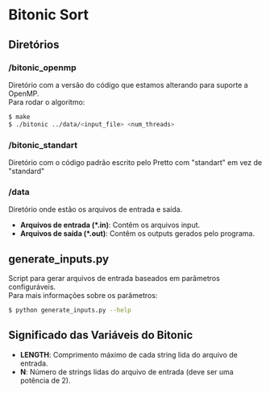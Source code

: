 # Bitonic Sort

## Diretórios

### /bitonic_openmp
Diretório com a versão do código que estamos alterando para suporte a OpenMP.  
Para rodar o algoritmo:

```sh
$ make
$ ./bitonic ../data/<input_file> <num_threads>
```

### /bitonic_standart
Diretório com o código padrão escrito pelo Pretto com "standart" em vez de "standard"

### /data
Diretório onde estão os arquivos de entrada e saída.

- **Arquivos de entrada (*.in)**: Contêm os arquivos input.
- **Arquivos de saída (*.out)**: Contêm os outputs gerados pelo programa.

## generate_inputs.py
Script para gerar arquivos de entrada baseados em parâmetros configuráveis.  
Para mais informações sobre os parâmetros:

```sh
$ python generate_inputs.py --help
```

## Significado das Variáveis do Bitonic

- **LENGTH**: Comprimento máximo de cada string lida do arquivo de entrada.
- **N**: Número de strings lidas do arquivo de entrada (deve ser uma potência de 2).